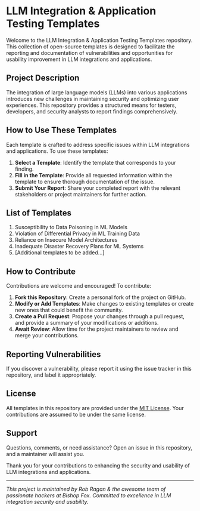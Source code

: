 # LLM Integration & Application Testing Templates

Welcome to the LLM Integration & Application Testing Templates repository. This collection of open-source templates is designed to facilitate the reporting and documentation of vulnerabilities and opportunities for usability improvement in LLM integrations and applications.

## Project Description

The integration of large language models (LLMs) into various applications introduces new challenges in maintaining security and optimizing user experiences. This repository provides a structured means for testers, developers, and security analysts to report findings comprehensively.

## How to Use These Templates

Each template is crafted to address specific issues within LLM integrations and applications. To use these templates:

1. **Select a Template**: Identify the template that corresponds to your finding.
2. **Fill in the Template**: Provide all requested information within the template to ensure thorough documentation of the issue.
3. **Submit Your Report**: Share your completed report with the relevant stakeholders or project maintainers for further action.

## List of Templates

1. Susceptibility to Data Poisoning in ML Models
2. Violation of Differential Privacy in ML Training Data
3. Reliance on Insecure Model Architectures
4. Inadequate Disaster Recovery Plans for ML Systems
5. [Additional templates to be added...]

## How to Contribute

Contributions are welcome and encouraged! To contribute:

1. **Fork this Repository**: Create a personal fork of the project on GitHub.
2. **Modify or Add Templates**: Make changes to existing templates or create new ones that could benefit the community.
3. **Create a Pull Request**: Propose your changes through a pull request, and provide a summary of your modifications or additions.
4. **Await Review**: Allow time for the project maintainers to review and merge your contributions.


## Reporting Vulnerabilities

If you discover a vulnerability, please report it using the issue tracker in this repository, and label it appropriately. 

## License

All templates in this repository are provided under the [MIT License](LICENSE.md). Your contributions are assumed to be under the same license.

## Support

Questions, comments, or need assistance? Open an issue in this repository, and a maintainer will assist you.

Thank you for your contributions to enhancing the security and usability of LLM integrations and applications.

---
*This project is maintained by Rob Ragan & the awesome team of passionate hackers at Bishop Fox. Committed to excellence in LLM integration security and usability.*
